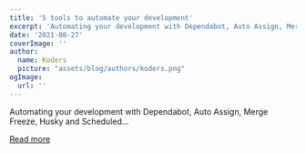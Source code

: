 ```yaml
---
title: '5 tools to automate your development'
excerpt: 'Automating your development with Dependabot, Auto Assign, Merge Freeze, Husky and Scheduled...'
date: '2021-08-27'
coverImage: ''
author:
  name: Koders
  picture: "assets/blog/authors/koders.png"
ogImage:
  url: ''
---
```


Automating your development with Dependabot, Auto Assign, Merge Freeze, Husky and Scheduled...

[Read more](https://dev.to/pgarzina/5-tools-to-automate-your-development-3m)
